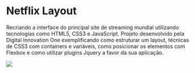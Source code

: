 # Netflix Layout
Recriando a interface do principal site de streaming mundial utilizando tecnologias
como HTML5, CSS3 e JavaScript. Projeto desenvolvido pela Digital Innovation One
exemplificando como estruturar um layout, técnicas de CSS3 com containers e variáveis, 
como posicionar os elementos com Flexbox e como utilizar plugins Jquery a favor da sua aplicação.


![](https://www.reddit.com/user/saintvkilla/comments/p8lr03/netflixclonegif/?utm_source=share&utm_medium=web2x&context=3)


